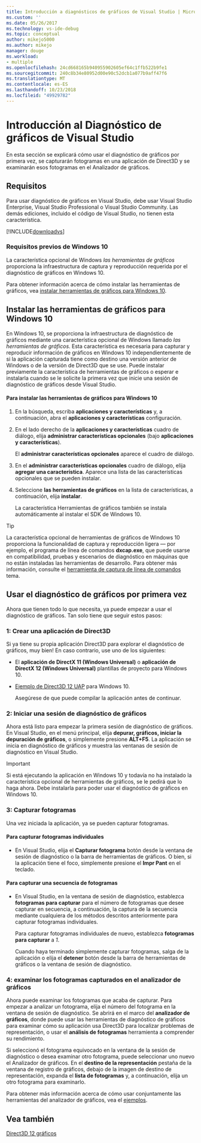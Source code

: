 ```yaml
---
title: Introducción a diagnósticos de gráficos de Visual Studio | Microsoft Docs
ms.custom: ''
ms.date: 05/26/2017
ms.technology: vs-ide-debug
ms.topic: conceptual
author: mikejo5000
ms.author: mikejo
manager: douge
ms.workload:
- multiple
ms.openlocfilehash: 24cd668165b940955902605ef64c1ffb522b9fe1
ms.sourcegitcommit: 240c8b34e80952d00e90c52dcb1a077b9aff47f6
ms.translationtype: MT
ms.contentlocale: es-ES
ms.lasthandoff: 10/23/2018
ms.locfileid: "49929782"
---
```

# <a name="getting-started-with-visual-studio-graphics-diagnostics"></a>Introducción al Diagnóstico de gráficos de Visual Studio
En esta sección se explicará cómo usar el diagnóstico de gráficos por primera vez, se capturarán fotogramas en una aplicación de Direct3D y se examinarán esos fotogramas en el Analizador de gráficos.  
  
## <a name="requirements"></a>Requisitos  
 Para usar diagnóstico de gráficos en Visual Studio, debe usar Visual Studio Enterprise, Visual Studio Professional o Visual Studio Community.  Las demás ediciones, incluido el código de Visual Studio, no tienen esta característica.
 
 [!INCLUDE[downloadvs](../includes/downloadvs_md.md)]  
  
### <a name="windows-10-prerequisites"></a>Requisitos previos de Windows 10  
 La característica opcional de Windows *las herramientas de gráficos* proporciona la infraestructura de captura y reproducción requerida por el diagnóstico de gráficos en Windows 10.  
  
 Para obtener información acerca de cómo instalar las herramientas de gráficos, vea [instalar herramientas de gráficos para Windows 10](#InstallGraphicsTools).  
  
##  <a name="InstallGraphicsTools"></a> Instalar las herramientas de gráficos para Windows 10  
 En Windows 10, se proporciona la infraestructura de diagnóstico de gráficos mediante una característica opcional de Windows llamado *las herramientas de gráficos*. Esta característica es necesaria para capturar y reproducir información de gráficos en Windows 10 independientemente de si la aplicación capturada tiene como destino una versión anterior de Windows o de la versión de Direct3D que se use. Puede instalar previamente la característica de herramientas de gráficos o esperar e instalarla cuando se le solicite la primera vez que inicie una sesión de diagnóstico de gráficos desde Visual Studio.  
  
#### <a name="to-install-graphics-tools-for-windows-10"></a>Para instalar las herramientas de gráficos para Windows 10  
  
1. En la búsqueda, escriba **aplicaciones y características** y, a continuación, abra el **aplicaciones y características** configuración.
  
2. En el lado derecho de la **aplicaciones y características** cuadro de diálogo, elija **administrar características opcionales** (bajo **aplicaciones y características**).

   El **administrar características opcionales** aparece el cuadro de diálogo.
  
3. En el **administrar características opcionales** cuadro de diálogo, elija **agregar una característica**. Aparece una lista de las características opcionales que se pueden instalar.  
  
4. Seleccione **las herramientas de gráficos** en la lista de características, a continuación, elija **instalar**.  
  
   La característica Herramientas de gráficos también se instala automáticamente al instalar el SDK de Windows 10.  
  
> [!TIP]
>  La característica opcional de herramientas de gráficos de Windows 10 proporciona la funcionalidad de captura y reproducción ligera — por ejemplo, el programa de línea de comandos **dxcap.exe**, que puede usarse en compatibilidad, pruebas y escenarios de diagnóstico en máquinas que no están instaladas las herramientas de desarrollo. Para obtener más información, consulte el [herramienta de captura de línea de comandos](command-line-capture-tool.md) tema.  
  
## <a name="using-graphics-diagnostics-for-the-first-time"></a>Usar el diagnóstico de gráficos por primera vez  
 Ahora que tienen todo lo que necesita, ya puede empezar a usar el diagnóstico de gráficos. Tan solo tiene que seguir estos pasos:  
  
### <a name="1---create-a-direct3d-app"></a>1: Crear una aplicación de Direct3D  
 Si ya tiene su propia aplicación Direct3D para explorar el diagnóstico de gráficos, muy bien! En caso contrario, use uno de los siguientes:

- El **aplicación de DirectX 11 (Windows Universal)** o **aplicación de DirectX 12 (Windows Universal)** plantillas de proyecto para Windows 10.
- [Ejemplo de Direct3D 12 UAP](https://code.msdn.microsoft.com/Direct3D-12-UAP-Sample-ecb1779f) para Windows 10.  
  
  Asegúrese de que puede compilar la aplicación antes de continuar.  
  
### <a name="2---start-a-graphics-diagnostics-session"></a>2: Iniciar una sesión de diagnóstico de gráficos  
 Ahora está listo para empezar la primera sesión de diagnóstico de gráficos. En Visual Studio, en el menú principal, elija **depurar, gráficos, iniciar la depuración de gráficos**, o simplemente presione **ALT+F5**. La aplicación se inicia en diagnóstico de gráficos y muestra las ventanas de sesión de diagnóstico en Visual Studio.  
  
> [!IMPORTANT]
>  Si está ejecutando la aplicación en Windows 10 y todavía no ha instalado la característica opcional de herramientas de gráficos, se le pedirá que lo haga ahora. Debe instalarla para poder usar el diagnóstico de gráficos en Windows 10.  
  
### <a name="3---capture-frames"></a>3: Capturar fotogramas  
 Una vez iniciada la aplicación, ya se pueden capturar fotogramas.  
  
#### <a name="to-capture-single-frames"></a>Para capturar fotogramas individuales  
  
-   En Visual Studio, elija el **Capturar fotograma** botón desde la ventana de sesión de diagnóstico o la barra de herramientas de gráficos. O bien, si la aplicación tiene el foco, simplemente presione el **Impr Pant** en el teclado.
  
#### <a name="to-capture-a-sequence-of-frames"></a>Para capturar una secuencia de fotogramas  
  
- En Visual Studio, en la ventana de sesión de diagnóstico, establezca **fotogramas para capturar** para el número de fotogramas que desee capturar en secuencia, a continuación, la captura de la secuencia mediante cualquiera de los métodos descritos anteriormente para capturar fotogramas individuales.  
  
   Para capturar fotogramas individuales de nuevo, establezca **fotogramas para capturar** a *1*.  
  
  Cuando haya terminado simplemente capturar fotogramas, salga de la aplicación o elija el **detener** botón desde la barra de herramientas de gráficos o la ventana de sesión de diagnóstico.  
  
### <a name="4---examine-captured-frames-in-the-graphics-analyzer"></a>4: examinar los fotogramas capturados en el analizador de gráficos  
 Ahora puede examinar los fotogramas que acaba de capturar. Para empezar a analizar un fotograma, elija el número del fotograma en la ventana de sesión de diagnóstico. Se abrirá en el marco del **analizador de gráficos**, donde puede usar las herramientas de diagnóstico de gráficos para examinar cómo su aplicación usa Direct3D para localizar problemas de representación, o usar el **análisis de fotogramas** herramienta a comprender su rendimiento.  
  
 Si seleccionó el fotograma equivocado en la ventana de la sesión de diagnóstico o desea examinar otro fotograma, puede seleccionar uno nuevo el Analizador de gráficos. En el **destino de la representación** pestaña de la ventana de registro de gráficos, debajo de la imagen de destino de representación, expanda el **lista de fotogramas** y, a continuación, elija un otro fotograma para examinarlo.  
  
 Para obtener más información acerca de cómo usar conjuntamente las herramientas del analizador de gráficos, vea el [ejemplos](graphics-diagnostics-examples.md).  
  
## <a name="see-also"></a>Vea también  
 [Direct3D 12 gráficos](/windows/desktop/direct3d12/direct3d-12-graphics)